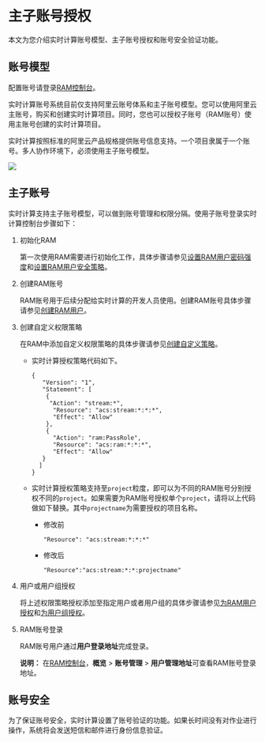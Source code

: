 # 主子账号授权

本文为您介绍实时计算账号模型、主子账号授权和账号安全验证功能。

## 账号模型

配置账号请登录[RAM控制台](https://ram.console.aliyun.com/)。

实时计算账号系统目前仅支持阿里云账号体系和主子账号模型。您可以使用阿里云主账号，购买和创建实时计算项目。同时，您也可以授权子账号（RAM账号）使用主账号创建的实时计算项目。

实时计算按照标准的阿里云产品规格提供账号信息支持。一个项目隶属于一个账号。多人协作环境下，必须使用主子账号模型。

![](https://static-aliyun-doc.oss-accelerate.aliyuncs.com/assets/img/zh-CN/0701799851/p33119.png)

## 主子账号

实时计算支持主子账号模型，可以做到账号管理和权限分隔。使用子账号登录实时计算控制台步骤如下：

1.  初始化RAM

    第一次使用RAM需要进行初始化工作，具体步骤请参见[设置RAM用户密码强度](/intl.zh-CN/安全设置/密码/设置RAM用户密码强度.md)和[设置RAM用户安全策略](/intl.zh-CN/安全设置/基本安全设置/设置RAM用户安全策略.md)。

2.  创建RAM账号

    RAM账号用于后续分配给实时计算的开发人员使用。创建RAM账号具体步骤请参见[创建RAM用户](/intl.zh-CN/用户管理/创建RAM用户.md)。

3.  创建自定义权限策略

    在RAM中添加自定义权限策略的具体步骤请参见[创建自定义策略](/intl.zh-CN/权限策略管理/自定义策略/创建自定义策略.md)。

    -   实时计算授权策略代码如下。

        ```
        {    
           "Version": "1",
           "Statement": [
            { 
             "Action": "stream:*", 
              "Resource": "acs:stream:*:*:*", 
              "Effect": "Allow"
            }, 
            { 
              "Action": "ram:PassRole",
              "Resource": "acs:ram:*:*:*",
              "Effect": "Allow" 
           } 
          ] 
        }
        ```

    -   实时计算授权策略支持至`project`粒度，即可以为不同的RAM账号分别授权不同的`project`。如果需要为RAM账号授权单个`project`，请将以上代码做如下替换。其中`projectname`为需要授权的项目名称。
        -   修改前

            ```
            "Resource": "acs:stream:*:*:*"
            ```

        -   修改后

            ```
            "Resource":"acs:stream:*:*:projectname"
            ```

4.  用户或用户组授权

    将上述权限策略授权添加至指定用户或者用户组的具体步骤请参见[为RAM用户授权](/intl.zh-CN/用户管理/为RAM用户授权.md)和[为用户组授权](/intl.zh-CN/用户组管理/为用户组授权.md)。

5.  RAM账号登录

    RAM账号用户通过**用户登录地址**完成登录。

    **说明：** 在[RAM控制台](https://ram.console.aliyun.com/)，**概览** \> **账号管理** \> **用户管理地址**可查看RAM账号登录地址。


## 账号安全

为了保证账号安全，实时计算设置了账号验证的功能。如果长时间没有对作业进行操作，系统将会发送短信和邮件进行身份信息验证。


